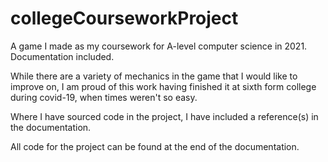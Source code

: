 # collegeCourseworkProject
A game I made as my coursework for A-level computer science in 2021. Documentation included.

While there are a variety of mechanics in the game that I would like to improve on,
I am proud of this work having finished it at sixth form college during covid-19, when times weren't so easy.

Where I have sourced code in the project, I have included a reference(s) in the documentation.

All code for the project can be found at the end of the documentation.
